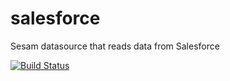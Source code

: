 # salesforce
Sesam datasource that reads data from Salesforce

[![Build Status](https://travis-ci.org/sesam-community/salesforce.svg?branch=master)](https://travis-ci.org/sesam-community/salesforce)
